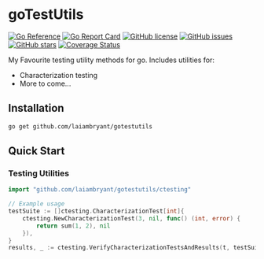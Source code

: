 # goTestUtils

[![Go Reference](https://pkg.go.dev/badge/github.com/laiambryant/gotestutils.svg)](https://pkg.go.dev/github.com/laiambryant/gotestutils)
[![Go Report Card](https://goreportcard.com/badge/github.com/laiambryant/gotestutils)](https://goreportcard.com/report/github.com/laiambryant/gotestutils)
[![GitHub license](https://img.shields.io/github/license/laiambryant/gotestutils.svg)](https://github.com/laiambryant/gotestutils/blob/main/LICENSE)
[![GitHub issues](https://img.shields.io/github/issues/laiambryant/gotestutils.svg)](https://github.com/laiambryant/gotestutils/issues)
[![GitHub stars](https://img.shields.io/github/stars/laiambryant/gotestutils.svg)](https://github.com/laiambryant/gotestutils/stargazers)
[![Coverage Status](https://coveralls.io/repos/github/laiambryant/goTestUtils/badge.svg?branch=main)](https://coveralls.io/github/laiambryant/goTestUtils?branch=main)

My Favourite testing utility methods for go. Includes utilities for:

- Characterization testing
- More to come...

## Installation

```bash
go get github.com/laiambryant/gotestutils
```

## Quick Start

### Testing Utilities

```go
import "github.com/laiambryant/gotestutils/ctesting"

// Example usage
testSuite := []ctesting.CharacterizationTest[int]{
    ctesting.NewCharacterizationTest(3, nil, func() (int, error) { 
        return sum(1, 2), nil 
    }),
}
results, _ := ctesting.VerifyCharacterizationTestsAndResults(t, testSuite)
```
